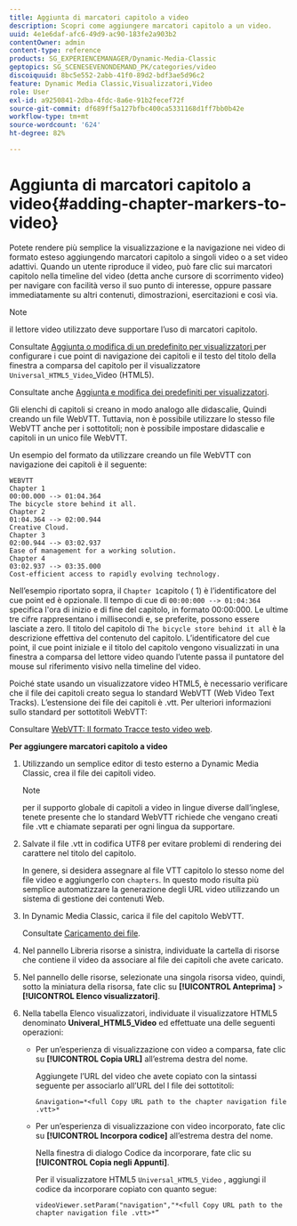 ```yaml
---
title: Aggiunta di marcatori capitolo a video
description: Scopri come aggiungere marcatori capitolo a un video.
uuid: 4e1e6daf-afc6-49d9-ac90-183fe2a903b2
contentOwner: admin
content-type: reference
products: SG_EXPERIENCEMANAGER/Dynamic-Media-Classic
geptopics: SG_SCENESEVENONDEMAND_PK/categories/video
discoiquuid: 8bc5e552-2abb-41f0-89d2-bdf3ae5d96c2
feature: Dynamic Media Classic,Visualizzatori,Video
role: User
exl-id: a9250841-2dba-4fdc-8a6e-91b2fecef72f
source-git-commit: df689ff5a127bfbc400ca5331168d1ff7bb0b42e
workflow-type: tm+mt
source-wordcount: '624'
ht-degree: 82%

---
```


# Aggiunta di marcatori capitolo a video{#adding-chapter-markers-to-video}

Potete rendere più semplice la visualizzazione e la navigazione nei video di formato esteso aggiungendo marcatori capitolo a singoli video o a set video adattivi. Quando un utente riproduce il video, può fare clic sui marcatori capitolo nella timeline del video (detta anche cursore di scorrimento video) per navigare con facilità verso il suo punto di interesse, oppure passare immediatamente su altri contenuti, dimostrazioni, esercitazioni e così via.

>[!NOTE]
>
>il lettore video utilizzato deve supportare l’uso di marcatori capitolo.

Consultate [Aggiunta o modifica di un predefinito per visualizzatori ](previewing-videos-video-viewer.md#adding_or_editing_a_video_viewer_preset) per configurare i cue point di navigazione dei capitoli e il testo del titolo della finestra a comparsa del capitolo per il visualizzatore `Universal_HTML5_Video`_Video (HTML5).

Consultate anche [Aggiunta e modifica dei predefiniti per visualizzatori](application-setup.md#adding_and_editing_viewer_presets).

Gli elenchi di capitoli si creano in modo analogo alle didascalie, Quindi creando un file WebVTT. Tuttavia, non è possibile utilizzare lo stesso file WebVTT anche per i sottotitoli; non è possibile impostare didascalie e capitoli in un unico file WebVTT.

Un esempio del formato da utilizzare creando un file WebVTT con navigazione dei capitoli è il seguente:

```as3
WEBVTT 
Chapter 1 
00:00.000 --> 01:04.364 
The bicycle store behind it all. 
Chapter 2 
01:04.364 --> 02:00.944 
Creative Cloud. 
Chapter 3 
02:00.944 --> 03:02.937 
Ease of management for a working solution. 
Chapter 4 
03:02.937 --> 03:35.000 
Cost-efficient access to rapidly evolving technology.
```

Nell’esempio riportato sopra, il `Chapter 1`capitolo  ( 1) è l’identificatore del cue point ed è opzionale. Il tempo di cue di `00:00:000 --> 01:04:364` specifica l&#39;ora di inizio e di fine del capitolo, in formato 00:00:000. Le ultime tre cifre rappresentano i millisecondi e, se preferite, possono essere lasciate a zero. Il titolo del capitolo di `The bicycle store behind it all` è la descrizione effettiva del contenuto del capitolo. L’identificatore del cue point, il cue point iniziale e il titolo del capitolo vengono visualizzati in una finestra a comparsa del lettore video quando l’utente passa il puntatore del mouse sul riferimento visivo nella timeline del video.

Poiché state usando un visualizzatore video HTML5, è necessario verificare che il file dei capitoli creato segua lo standard WebVTT (Web Video Text Tracks). L’estensione dei file dei capitoli è .vtt. Per ulteriori informazioni sullo standard per sottotitoli WebVTT:

Consultare [WebVTT: Il formato Tracce testo video web](https://dev.w3.org/html5/webvtt/).

**Per aggiungere marcatori capitolo a video**

1. Utilizzando un semplice editor di testo esterno a Dynamic Media Classic, crea il file dei capitoli video.

   >[!NOTE]
   >
   >per il supporto globale di capitoli a video in lingue diverse dall’inglese, tenete presente che lo standard WebVTT richiede che vengano creati file .vtt e chiamate separati per ogni lingua da supportare.

1. Salvate il file .vtt in codifica UTF8 per evitare problemi di rendering dei carattere nel titolo del capitolo.

   In genere, si desidera assegnare al file VTT capitolo lo stesso nome del file video e aggiungerlo con `chapters`. In questo modo risulta più semplice automatizzare la generazione degli URL video utilizzando un sistema di gestione dei contenuti Web.

1. In Dynamic Media Classic, carica il file del capitolo WebVTT.

   Consultate [Caricamento dei file](uploading-files.md#uploading_files).

1. Nel pannello Libreria risorse a sinistra, individuate la cartella di risorse che contiene il video da associare al file dei capitoli che avete caricato.
1. Nel pannello delle risorse, selezionate una singola risorsa video, quindi, sotto la miniatura della risorsa, fate clic su **[!UICONTROL Anteprima]** > **[!UICONTROL Elenco visualizzatori]**.
1. Nella tabella Elenco visualizzatori, individuate il visualizzatore HTML5 denominato **Univeral_HTML5_Video** ed effettuate una delle seguenti operazioni:

   * Per un’esperienza di visualizzazione con video a comparsa, fate clic su **[!UICONTROL Copia URL]** all’estrema destra del nome.

      Aggiungete l’URL del video che avete copiato con la sintassi seguente per associarlo all’URL del l file dei sottotitoli:

      `&navigation=*<full Copy URL path to the chapter navigation file .vtt>*`

   * Per un’esperienza di visualizzazione con video incorporato, fate clic su **[!UICONTROL Incorpora codice]** all’estrema destra del nome.

      Nella finestra di dialogo Codice da incorporare, fate clic su **[!UICONTROL Copia negli Appunti]**.

      Per il visualizzatore HTML5 `Universal_HTML5_Video` , aggiungi il codice da incorporare copiato con quanto segue:

      `videoViewer.setParam("navigation","*<full Copy URL path to the chapter navigation file .vtt>*”`
